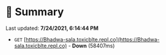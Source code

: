 # 📖 Summary
Last updated: **7/24/2021, 6:14:44 PM**

- `GET` [https://Bhadwa-sala.toxicblte.repl.co](https://Bhadwa-sala.toxicblte.repl.co) - **Down** (58407ms)
